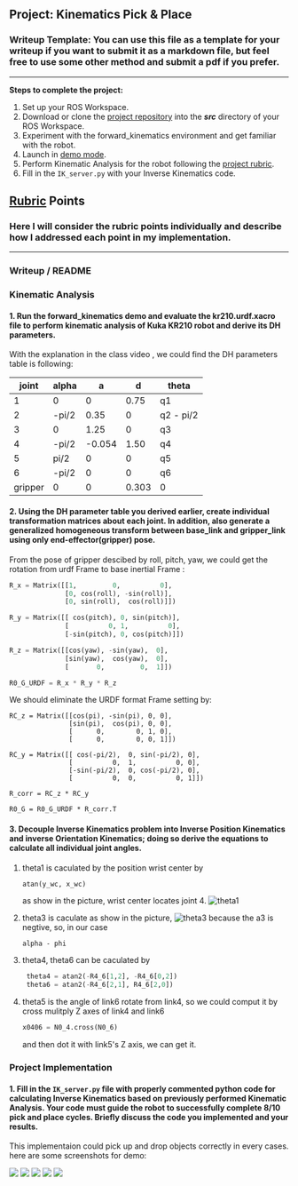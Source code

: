## Project: Kinematics Pick & Place
### Writeup Template: You can use this file as a template for your writeup if you want to submit it as a markdown file, but feel free to use some other method and submit a pdf if you prefer.

---


**Steps to complete the project:**  


1. Set up your ROS Workspace.
2. Download or clone the [project repository](https://github.com/udacity/RoboND-Kinematics-Project) into the ***src*** directory of your ROS Workspace.  
3. Experiment with the forward_kinematics environment and get familiar with the robot.
4. Launch in [demo mode](https://classroom.udacity.com/nanodegrees/nd209/parts/7b2fd2d7-e181-401e-977a-6158c77bf816/modules/8855de3f-2897-46c3-a805-628b5ecf045b/lessons/91d017b1-4493-4522-ad52-04a74a01094c/concepts/ae64bb91-e8c4-44c9-adbe-798e8f688193).
5. Perform Kinematic Analysis for the robot following the [project rubric](https://review.udacity.com/#!/rubrics/972/view).
6. Fill in the `IK_server.py` with your Inverse Kinematics code. 


[//]: # (Image References)

[theta1]: ./misc_images/theta1.png
[theta2]: ./misc_images/theta2.png
[theta3]: ./misc_images/theta3.png
[p1]: ./misc_images/1.png
[p2]: ./misc_images/2.png
[p3]: ./misc_images/3.png
[p5]: ./misc_images/5.png
[p7]: ./misc_images/7.png

## [Rubric](https://review.udacity.com/#!/rubrics/972/view) Points
### Here I will consider the rubric points individually and describe how I addressed each point in my implementation.  

---
### Writeup / README

### Kinematic Analysis
#### 1. Run the forward_kinematics demo and evaluate the kr210.urdf.xacro file to perform kinematic analysis of Kuka KR210 robot and derive its DH parameters.

With the explanation in the class video , we could find the DH parameters table is following:

joint | alpha | a | d | theta
--- | --- | --- | --- | ---
1 | 0       | 0     | 0.75  | q1
2 | -pi/2   | 0.35  | 0     | q2 - pi/2
3 |  0      | 1.25  | 0     | q3
4 | -pi/2   |-0.054 | 1.50  | q4
5 |  pi/2   | 0     | 0     | q5
6 | -pi/2   | 0     | 0     | q6
gripper | 0 | 0     | 0.303 | 0


#### 2. Using the DH parameter table you derived earlier, create individual transformation matrices about each joint. In addition, also generate a generalized homogeneous transform between base_link and gripper_link using only end-effector(gripper) pose.

From the pose of gripper descibed by roll, pitch, yaw, we could get the rotation from urdf Frame to base inertial Frame :
``` python
R_x = Matrix([[1,         0,          0],
              [0, cos(roll), -sin(roll)],
              [0, sin(roll),  cos(roll)]])

R_y = Matrix([[ cos(pitch), 0, sin(pitch)],
              [          0, 1,          0],
              [-sin(pitch), 0, cos(pitch)]])

R_z = Matrix([[cos(yaw), -sin(yaw),  0],
              [sin(yaw),  cos(yaw),  0],
              [       0,         0,  1]])

R0_G_URDF = R_x * R_y * R_z
```

We should eliminate the URDF format Frame setting by:
```
RC_z = Matrix([[cos(pi), -sin(pi), 0, 0],
               [sin(pi),  cos(pi), 0, 0],
               [      0,        0, 1, 0],
               [      0,        0, 0, 1]])

RC_y = Matrix([[ cos(-pi/2),  0, sin(-pi/2), 0],
               [          0,  1,          0, 0],
               [-sin(-pi/2),  0, cos(-pi/2), 0],
               [          0,  0,          0, 1]])

R_corr = RC_z * RC_y

R0_G = R0_G_URDF * R_corr.T
```

#### 3. Decouple Inverse Kinematics problem into Inverse Position Kinematics and inverse Orientation Kinematics; doing so derive the equations to calculate all individual joint angles.

1. theta1 is caculated by the position wrist center by
    ``` python
    atan(y_wc, x_wc)
    ```
    as show in the picture, wrist center locates joint 4.
    ![theta1](theta1)

2. theta3 is caculate as show in the picture,
    ![theta3](theta3)
   because the a3 is negtive, so, in our case
   ```
   alpha - phi
   ```

3. theta4, theta6 can be caculated by
   ``` python 
    theta4 = atan2(-R4_6[1,2], -R4_6[0,2])
    theta6 = atan2(-R4_6[2,1], R4_6[2,0])
   ```

4. theta5 is the angle of link6 rotate from link4, so we could comput it by cross mulitply Z axes of link4 and link6
    ```python
    x0406 = N0_4.cross(N0_6)
    ```
    and then dot it with link5's Z axis, we can get it.

### Project Implementation

#### 1. Fill in the `IK_server.py` file with properly commented python code for calculating Inverse Kinematics based on previously performed Kinematic Analysis. Your code must guide the robot to successfully complete 8/10 pick and place cycles. Briefly discuss the code you implemented and your results. 

This implementaion could pick up and drop objects correctly in every cases. here are some screenshots for demo:

![](p1)
![](p2)
![](p3)
![](p5)
![](p7)

